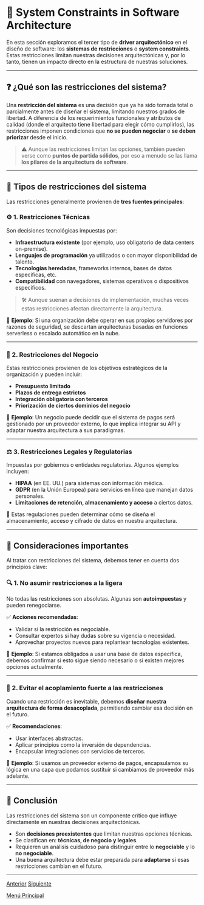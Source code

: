 # 🧱 System Constraints in Software Architecture

En esta sección exploramos el tercer tipo de **driver arquitectónico** en el diseño de software: los **sistemas de restricciones** o **system constraints**. Estas restricciones limitan nuestras decisiones arquitectónicas y, por lo tanto, tienen un impacto directo en la estructura de nuestras soluciones.

---

## ❓ ¿Qué son las restricciones del sistema?

Una **restricción del sistema** es una decisión que ya ha sido tomada total o parcialmente antes de diseñar el sistema, limitando nuestros grados de libertad. A diferencia de los requerimientos funcionales y atributos de calidad (donde el arquitecto tiene libertad para elegir cómo cumplirlos), las restricciones imponen condiciones que **no se pueden negociar** o **se deben priorizar** desde el inicio.

> ⚠️ Aunque las restricciones limitan las opciones, también pueden verse como **puntos de partida sólidos**, por eso a menudo se las llama **los pilares de la arquitectura de software**.

---

## 🧩 Tipos de restricciones del sistema

Las restricciones generalmente provienen de **tres fuentes principales**:

### ⚙️ 1. Restricciones Técnicas

Son decisiones tecnológicas impuestas por:

- **Infraestructura existente** (por ejemplo, uso obligatorio de data centers on-premise).
- **Lenguajes de programación** ya utilizados o con mayor disponibilidad de talento.
- **Tecnologías heredadas**, frameworks internos, bases de datos específicas, etc.
- **Compatibilidad** con navegadores, sistemas operativos o dispositivos específicos.

> 🛠 Aunque suenan a decisiones de implementación, muchas veces estas restricciones afectan directamente la arquitectura.

📌 **Ejemplo**: Si una organización debe operar en sus propios servidores por razones de seguridad, se descartan arquitecturas basadas en funciones serverless o escalado automático en la nube.

---

### 💼 2. Restricciones del Negocio

Estas restricciones provienen de los objetivos estratégicos de la organización y pueden incluir:

- **Presupuesto limitado**
- **Plazos de entrega estrictos**
- **Integración obligatoria con terceros**
- **Priorización de ciertos dominios del negocio**

📌 **Ejemplo**: Un negocio puede decidir que el sistema de pagos será gestionado por un proveedor externo, lo que implica integrar su API y adaptar nuestra arquitectura a sus paradigmas.

---

### ⚖️ 3. Restricciones Legales y Regulatorias

Impuestas por gobiernos o entidades regulatorias. Algunos ejemplos incluyen:

- **HIPAA** (en EE. UU.) para sistemas con información médica.
- **GDPR** (en la Unión Europea) para servicios en línea que manejan datos personales.
- **Limitaciones de retención, almacenamiento y acceso** a ciertos datos.

📌 Estas regulaciones pueden determinar cómo se diseña el almacenamiento, acceso y cifrado de datos en nuestra arquitectura.

---

## 🧠 Consideraciones importantes

Al tratar con restricciones del sistema, debemos tener en cuenta dos principios clave:

### 🔍 1. No asumir restricciones a la ligera

No todas las restricciones son absolutas. Algunas son **autoimpuestas** y pueden renegociarse.

✅ **Acciones recomendadas**:
- Validar si la restricción es negociable.
- Consultar expertos si hay dudas sobre su vigencia o necesidad.
- Aprovechar proyectos nuevos para replantear tecnologías existentes.

📌 **Ejemplo**: Si estamos obligados a usar una base de datos específica, debemos confirmar si esto sigue siendo necesario o si existen mejores opciones actualmente.

---

### 🧳 2. Evitar el acoplamiento fuerte a las restricciones

Cuando una restricción es inevitable, debemos **diseñar nuestra arquitectura de forma desacoplada**, permitiendo cambiar esa decisión en el futuro.

✅ **Recomendaciones**:
- Usar interfaces abstractas.
- Aplicar principios como la inversión de dependencias.
- Encapsular integraciones con servicios de terceros.

📌 **Ejemplo**: Si usamos un proveedor externo de pagos, encapsulamos su lógica en una capa que podamos sustituir si cambiamos de proveedor más adelante.

---

## 🏁 Conclusión

Las restricciones del sistema son un componente crítico que influye directamente en nuestras decisiones arquitectónicas.

- Son **decisiones preexistentes** que limitan nuestras opciones técnicas.
- Se clasifican en: **técnicas, de negocio y legales**.
- Requieren un análisis cuidadoso para distinguir entre lo **negociable** y lo **no negociable**.
- Una buena arquitectura debe estar preparada para **adaptarse** si esas restricciones cambian en el futuro.

---

[Anterior](https://github.com/wilfredoha/Software_Architecture_and_Design_of_Modern_Large_Scale_Systems/blob/main/01_System_Requirements_%26_Architectural_Drivers/03_System_Quality_Attributes_Requirements.md)   [Siguiente](https://github.com/wilfredoha/Software_Architecture_and_Design_of_Modern_Large_Scale_Systems/blob/main/02_Most_Important_Quality_Attributes_in_Large_Scale_Systems/01_Performance.md)

[Menú Principal](https://github.com/wilfredoha/Software_Architecture_and_Design_of_Modern_Large_Scale_Systems/tree/main)
